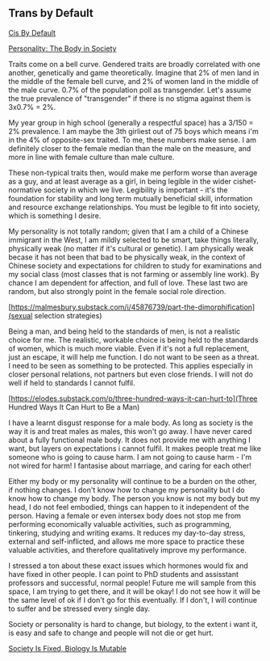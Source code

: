 ## Trans by Default

[Cis By Default](https://thingofthings.wordpress.com/2015/01/28/cis-by-default/)

[Personality: The Body in Society](https://meltingasphalt.com/personality-the-body-in-society/)

Traits come on a bell curve. Gendered traits are broadly correlated with one another, genetically and game theoretically. Imagine that 2% of men land in the middle of the female bell curve, and 2% of women land in the middle of the male curve. 0.7% of the population poll as transgender. Let's assume the true prevalence of "transgender" if there is no stigma against them is 3x0.7% = 2%.

My year group in high school (generally a respectful space) has a 3/150 = 2% prevalence. I am maybe the 3th girliest out of 75 boys which means i'm in the 4% of opposite-sex traited. To me, these numbers make sense. I am definitely closer to the female median than the male on the measure, and more in line with female culture than male culture.

These non-typical traits then, would make me perform worse than average as a guy, and at least average as a girl, in being legible in the wider cishet-normative society in which we live. Legibility is important - it's the foundation for stability and long term mutually beneficial skill, information and resource exchange relationships. You must be legible to fit into society, which is something I desire.

My personality is not totally random; given that I am a child of a Chinese immigrant in the West, I am mildly selected to be smart, take things literally, physically weak (no matter if it's cultural or genetic). I am physically weak becase it has not been that bad to be physically weak, in the context of Chinese society and expectations for children to study for examinations and my social class (most classes that is not farming or assembly line work). By chance I am dependent for affection, and full of love. These last two are random, but also strongly point in the female social role direction.

[https://malmesbury.substack.com/i/45876739/part-the-dimorphification](sexual selection strategies)

Being a man, and being held to the standards of men, is not a realistic choice for me. The realistic, workable choice is being held to the standards of women, which is much more viable. Even if it's not a full replacement, just an escape, it will help me function. I do not want to be seen as a threat. I need to be seen as something to be protected. This applies especially in closer personal relations, not partners but even close friends. I will not do well if held to standards I cannot fulfil.

[https://elodes.substack.com/p/three-hundred-ways-it-can-hurt-to](Three Hundred Ways It Can Hurt to Be a Man)

I have a learnt disgust response for a male body. As long as society is the way it is and treat males as males, this won't go away. I have never cared about a fully functional male body. It does not provide me with anything I want, but layers on expectations i cannot fulfil. It makes people treat me like someone who is going to cause harm. I am not going to cause harm - I'm not wired for harm! I fantasise about marriage, and caring for each other!

Either my body or my personality will continue to be a burden on the other, if nothing changes. I don't know how to change my personality but I do know how to change my body. The person you know is not my body but my head, I do not feel embodied, things can happen to it independent of the person. Having a female or even intersex body does not stop me from performing economically valuable activities, such as programming, tinkering, studying and writing exams. It reduces my day-to-day stress, external and self-inflicted, and allows me more space to practice these valuable activities, and therefore qualitatively improve my performance. 

I stressed a ton about these exact issues which hormones would fix and have fixed in other people. I can point to PhD students and assisstant professors and successful, normal people! Future me will sample from this space, I am trying to get there, and it will be okay! I do not see how it will be the same level of ok if I don't go for this eventually. If I don't, I will continue to suffer and be stressed every single day. 

Society or personality is hard to change, but biology, to the extent i want it, is easy and safe to change and people will not die or get hurt.

[Society Is Fixed, Biology Is Mutable](https://slatestarcodex.com/2014/09/10/society-is-fixed-biology-is-mutable/)





